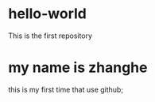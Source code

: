 # hello-world
This is the first repository
# my name is zhanghe 
this is my first time that use github;
